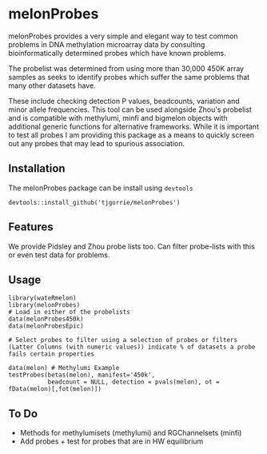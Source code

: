 # melonProbes

melonProbes provides a very simple and elegant way to test common problems in DNA methylation microarray data by consulting bioinformatically determined probes which have known problems.

The probelist was determined from using more than 30,000 450K array samples as seeks to identify probes which suffer the same problems that many other datasets have.

These include checking detection P values, beadcounts, variation and minor allele frequencies. This tool can be used alongside Zhou's probelist and is compatible with methylumi, minfi and bigmelon objects with additional generic functions for alternative frameworks. While it is important to test all probes I am providing this package as a means to quickly screen out any probes that may lead to spurious association.

## Installation
The melonProbes package can be install using `devtools`
```
devtools::install_github('tjgorrie/melonProbes')
```

## Features
We provide Pidsley and Zhou probe lists too.
Can filter probe-lists with this or even test data for problems.

## Usage

```
library(wateRmelon)
library(melonProbes)
# Load in either of the probelists
data(melonProbes450k)
data(melonProbesEpic)

# Select probes to filter using a selection of probes or filters 
(Latter Columns (with numeric values)) indicate % of datasets a probe fails certain properties

data(melon) # Methylumi Example
testProbes(betas(melon), manifest='450k', 
           beadcount = NULL, detection = pvals(melon), ot = fData(melon)[,fot(melon)])

```

## To Do
* Methods for methylumisets (methylumi) and RGChannelsets (minfi)
* Add probes + test for probes that are in HW equilibrium
